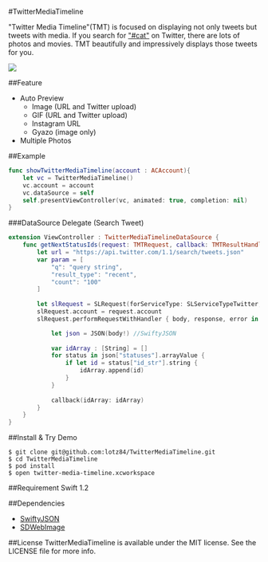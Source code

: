 #TwitterMediaTimeline

"Twitter Media Timeline"(TMT) is focused on displaying not only tweets but tweets with media. If you search for ["#cat"](https://twitter.com/search?q=%23cat&src=typd) on Twitter, there are lots of photos and movies. TMT beautifully and impressively displays those tweets for you.

![](http://i.gyazo.com/e67c8439ef0bf233faa61e711b224d44.gif)

##Feature
* Auto Preview
  * Image (URL and Twitter upload)
  * GIF   (URL and Twitter upload)
  * Instagram URL
  * Gyazo (image only)
* Multiple Photos

##Example

```swift
func showTwitterMediaTimeline(account : ACAccount){
    let vc = TwitterMediaTimeline()
    vc.account = account
    vc.dataSource = self
    self.presentViewController(vc, animated: true, completion: nil)
}
```

###DataSource Delegate (Search Tweet)

```swift
extension ViewController : TwitterMediaTimelineDataSource {
    func getNextStatusIds(request: TMTRequest, callback: TMTResultHandler) -> () {
        let url = "https://api.twitter.com/1.1/search/tweets.json"
        var param = [
            "q": "query string",
            "result_type": "recent",
            "count": "100"
        ]
        
        let slRequest = SLRequest(forServiceType: SLServiceTypeTwitter, requestMethod: .GET, URL: NSURL(string: url), parameters: param)
        slRequest.account = request.account
        slRequest.performRequestWithHandler { body, response, error in

            let json = JSON(body!) //SwiftyJSON
            
            var idArray : [String] = []
            for status in json["statuses"].arrayValue {
                if let id = status["id_str"].string {
                    idArray.append(id)
                }
            }
            
            callback(idArray: idArray)
        }
    }
}
```

##Install & Try Demo

```shell
$ git clone git@github.com:lotz84/TwitterMediaTimeline.git
$ cd TwitterMediaTimeline
$ pod install
$ open twitter-media-timeline.xcworkspace
```

##Requirement
Swift 1.2

##Dependencies
* [SwiftyJSON](https://github.com/SwiftyJSON/SwiftyJSON)
* [SDWebImage](https://github.com/rs/SDWebImage)

##License
TwitterMediaTimeline is available under the MIT license. See the LICENSE file for more info.

